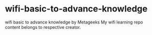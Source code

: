 # wifi-basic-to-advance-knowledge
wifi basic to advance knowledge by Metageeks
My wifi learning repo content belongs to respective creator.
